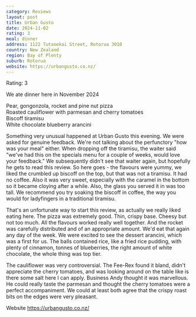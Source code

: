```yaml
---
category: Reviews
layout: post
title: Urban Gusto
date: 2024-11-02
rating: 3
meal: dinner
address: 1122 Tutanekai Street, Rotorua 3010
country: New Zealand
region: Bay of Plenty
suburb: Rotorua
website: https://urbangusto.co.nz/
---
```

Rating: 3 

We ate dinner here in November 2024 

Pear, gongonzola, rocket and pine nut pizza  
Roasted cauliflower with parmesan and cherry tomatoes  
Biscoff tiramisu  
White chocolate blueberry arancini  

Something very unusual happened at Urban Gusto this evening. We were asked for genuine feedback. We're not talking about the perfunctory "how was your meal" either. When dropping off the tiramisu, the waiter said "we've had this on the specials menu for a couple of weeks, would love your feedback." We subsequently didn't see that waiter again, but hopefully he gets to read this review. So here goes - the flavours were yummy, we liked the crumbled up biscoff on the top, but that was not a tiramisu. It had no coffee. Also it was very sweet, especially with the caramel in the bottom so it became cloying after a while. Also, the glass you served it in was too tall. We recommend you try soaking the biscoff in coffee, the way you would for ladyfingers in a traditional tiramisu. 

That's an unfortunate way to start this review, as actually we really liked eating here. The pizza was extremely good. Thin, crispy base. Cheesy but not too much. All the flavours worked really well together. And the rocket was carefully distributed and of an appropriate amount. We'd eat that again any day of the week. We were excited to see the dessert arancini, which was a first for us. The balls contained rice, like a fried rice pudding, with plenty of cinnamon, tonnes of blueberries, the right amount of white chocolate, the whole thing was top tier. 

The cauliflower was very controversial. The Fee-Rex found it bland, didn't appreciate the cherry tomatoes, and was looking around on the table like is there some salt here I can apply. Business Andy thought it was marvellous. He could really taste the parmesan and thought the cherry tomatoes were a perfect accompaniment. We could at least both agree that the crispy roast bits on the edges were very pleasant. 

Website https://urbangusto.co.nz/
